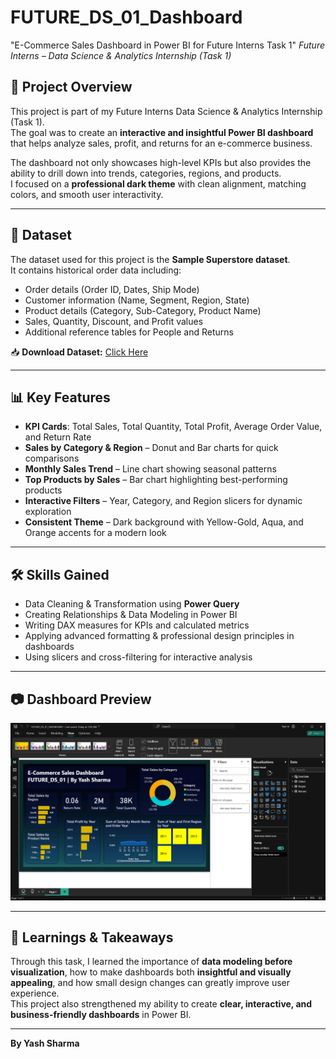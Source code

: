 # FUTURE_DS_01_Dashboard
"E-Commerce Sales Dashboard in Power BI for Future Interns Task 1"
*Future Interns – Data Science & Analytics Internship (Task 1)*

## 📌 Project Overview  
This project is part of my Future Interns Data Science & Analytics Internship (Task 1).  
The goal was to create an **interactive and insightful Power BI dashboard** that helps analyze sales, profit, and returns for an e-commerce business.  

The dashboard not only showcases high-level KPIs but also provides the ability to drill down into trends, categories, regions, and products.  
I focused on a **professional dark theme** with clean alignment, matching colors, and smooth user interactivity.  

---

## 📂 Dataset  
The dataset used for this project is the **Sample Superstore dataset**.  
It contains historical order data including:  
- Order details (Order ID, Dates, Ship Mode)  
- Customer information (Name, Segment, Region, State)  
- Product details (Category, Sub-Category, Product Name)  
- Sales, Quantity, Discount, and Profit values  
- Additional reference tables for People and Returns  

📥 **Download Dataset:** [Click Here](superstore.xlsx)

---

## 📊 Key Features  
- **KPI Cards**: Total Sales, Total Quantity, Total Profit, Average Order Value, and Return Rate  
- **Sales by Category & Region** – Donut and Bar charts for quick comparisons  
- **Monthly Sales Trend** – Line chart showing seasonal patterns  
- **Top Products by Sales** – Bar chart highlighting best-performing products  
- **Interactive Filters** – Year, Category, and Region slicers for dynamic exploration  
- **Consistent Theme** – Dark background with Yellow-Gold, Aqua, and Orange accents for a modern look  

---

## 🛠 Skills Gained  
- Data Cleaning & Transformation using **Power Query**  
- Creating Relationships & Data Modeling in Power BI  
- Writing DAX measures for KPIs and calculated metrics  
- Applying advanced formatting & professional design principles in dashboards  
- Using slicers and cross-filtering for interactive analysis  

---

## 📷 Dashboard Preview  
![Dashboard Screenshot](screenshot.png)  

---

## 📌 Learnings & Takeaways  
Through this task, I learned the importance of **data modeling before visualization**, how to make dashboards both **insightful and visually appealing**, and how small design changes can greatly improve user experience.  
This project also strengthened my ability to create **clear, interactive, and business-friendly dashboards** in Power BI.  

---

**By Yash Sharma**
